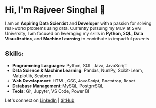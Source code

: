 # Hi, I'm Rajveer Singhal 👋

I am an **Aspiring Data Scientist** and **Developer** with a passion for solving real-world problems using data. Currently pursuing my MCA at SRM University, I am focused on leveraging my skills in **Python, SQL, Data Visualization**, and **Machine Learning** to contribute to impactful projects.

## Skills:
- **Programming Languages**: Python, SQL, Java, JavaScript
- **Data Science & Machine Learning**: Pandas, NumPy, Scikit-Learn, Matplotlib, Seaborn
- **Web Development**: HTML, CSS, JavaScript, Bootstrap, React
- **Database Management**: MySQL, PostgreSQL
- **Tools**: Git, Jupyter, VS Code, Power BI

Let's connect on [LinkedIn](your-linkedin) | [GitHub](https://github.com/rajveersinghal)
